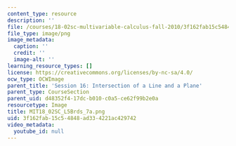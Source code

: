 ```yaml
---
content_type: resource
description: ''
file: /courses/18-02sc-multivariable-calculus-fall-2010/3f162fab15c54848ad334221ac429742_MIT18_02SC_L5Brds_7a.png
file_type: image/png
image_metadata:
  caption: ''
  credit: ''
  image-alt: ''
learning_resource_types: []
license: https://creativecommons.org/licenses/by-nc-sa/4.0/
ocw_type: OCWImage
parent_title: 'Session 16: Intersection of a Line and a Plane'
parent_type: CourseSection
parent_uid: d48352f4-17dc-b010-c0a5-ce62f99b2e0a
resourcetype: Image
title: MIT18_02SC_L5Brds_7a.png
uid: 3f162fab-15c5-4848-ad33-4221ac429742
video_metadata:
  youtube_id: null
---
```

